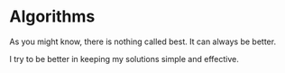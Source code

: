 # Algorithms

As you might know, there is nothing called best. It can always be better. 

I try to be better in keeping my solutions simple and effective.
